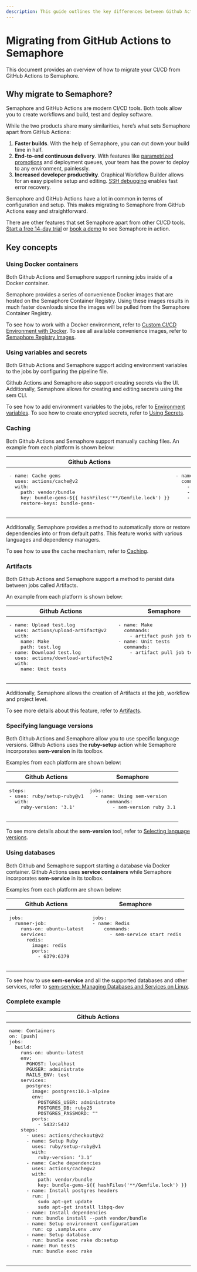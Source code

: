 ```yaml
---
description: This guide outlines the key differences between Github Actions and Semaphore 2.0 and provides you with a direction to migrate to Semaphore 2.0.
---
```


# Migrating from GitHub Actions to Semaphore

This document provides an overview of how to migrate your CI/CD from GitHub Actions to Semaphore.

## Why migrate to Semaphore?

Semaphore and GitHub Actions are modern CI/CD tools. Both tools allow you to create workflows and build, test and deploy software. 

While the two products share many similarities, here’s what sets Semaphore apart from GitHub Actions:

1. **Faster builds**. With the help of Semaphore, you can cut down your build time in half.
2. **End-to-end continuous delivery**. With features like [parametrized promotions][parametrized-promotions] and deployment queues, 
your team has the power to deploy to any environment, painlessly.
3. **Increased developer productivity**. Graphical Workflow Builder allows for an easy pipeline setup and editing. 
[SSH debugging][ssh-session] enables fast error recovery.

Semaphore and GitHub Actions have a lot in common in terms of configuration and setup. 
This makes migrating to Semaphore from GitHub Actions easy and straightforward.

There are other features that set Semaphore apart from other CI/CD tools. 
[Start a free 14-day trial][trial] or [book a demo][book-demo] to see Semaphore in action.

## Key concepts

### Using Docker containers

Both Github Actions and Semaphore support running jobs inside of a Docker container. 

Semaphore provides a series of convenience Docker images that are hosted on the Semaphore Container Registry. 
Using these images results in much faster downloads since the images will be pulled from the Semaphore Container Registry.

To see how to work with a Docker environment, refer to [Custom CI/CD Environment with Docker][custom-cicd-docker].
To see all available convenience images, refer to [Semaphore Registry Images][semaphore-registry-images].

### Using variables and secrets

Both Github Actions and Semaphore support adding environment variables to the jobs by configuring the pipeline file. 

Github Actions and Semaphore also support creating secrets via the UI. 
Additionally, Semaphore allows for creating and editing secrets using the sem CLI.

To see how to add environment variables to the jobs, refer to [Environment variables][environment-variables]. 
To see how to create encrypted secrets, refer to [Using Secrets][secrets].

### Caching

Both Github Actions and Semaphore support manually caching files. 
An example from each platform is shown below:


<table>
  <thead>
    <tr>
      <th>Github Actions</th>
      <th>Semaphore</th>
    </tr>
  </thead>
  <tbody>
    <tr>
      <td valign="top">
        <pre lang=yaml>
- name: Cache gems
  uses: actions/cache@v2
  with:
    path: vendor/bundle
    key: bundle-gems-${{ hashFiles('**/Gemfile.lock') }}
    restore-keys: bundle-gems-
    </pre>
      </td>
      <td valign="top">
        <pre lang=yaml>
- name: Cache gems
  commands:
    - cache restore bundle-gems-$(checksum Gemfile.lock)
    - bundle install --deployment --path vendor/bundle
    - cache store bundle-gems-$(checksum Gemfile.lock) vendor/bundle
      </td>
    </tr>
  </tbody>
  </table>
  
Additionally, Semaphore provides a method to automatically store or restore dependencies into or from default paths. 
This feature works with various languages and dependency managers.

To see how to use the cache mechanism, refer to [Caching][caching].

### Artifacts

Both Github Actions and Semaphore support a method to persist data between jobs called Artifacts. 

An example from each platform is shown below:

<table>
  <thead>
    <tr>
      <th>Github Actions</th>
      <th>Semaphore</th>
    </tr>
  </thead>
  <tbody>
    <tr>
      <td valign="top">
        <pre lang=yaml>
- name: Upload test.log
  uses: actions/upload-artifact@v2
  with:
    name: Make
    path: test.log
- name: Download test.log
  uses: actions/download-artifact@v2
  with:
    name: Unit tests
    </pre>
      </td>
      <td valign="top">
        <pre lang=yaml>
- name: Make
  commands:
    - artifact push job test.log
- name: Unit tests
  commands:
    - artifact pull job test.log
    </pre>
      </td>
    </tr>
  </tbody>
  </table>

Additionally, Semaphore allows the creation of Artifacts at the job, workflow and project level.

To see more details about this feature, refer to [Artifacts][artifacts].

### Specifying language versions

Both Github Actions and Semaphore allow you to use specific language versions. 
Github Actions uses the **ruby-setup** action while Semaphore incorporates **sem-version** in its toolbox. 

Examples from each platform are shown below:

<table>
  <thead>
    <tr>
      <th>Github Actions</th>
      <th>Semaphore</th>
    </tr>
  </thead>
  <tbody>
    <tr>
      <td valign="top">
        <pre lang=yaml>
steps:
- uses: ruby/setup-ruby@v1
  with:
    ruby-version: '3.1'
    </pre>
      </td>
      <td valign="top">
        <pre lang=yaml>
jobs:
  - name: Using sem-version
      commands:
        - sem-version ruby 3.1
    </pre>
      </td>
    </tr>
  </tbody>
  </table>
  
To see more details about the **sem-version** tool, refer to [Selecting language versions][language-versions].

### Using databases

Both Github and Semaphore support starting a database via Docker container. 
Github Actions uses **service containers** while Semaphore incorporates **sem-service** in its toolbox.

Examples from each platform are shown below:

<table>
  <thead>
    <tr>
      <th>Github Actions</th>
      <th>Semaphore</th>
    </tr>
  </thead>
  <tbody>
    <tr>
      <td valign="top">
        <pre lang=yaml>
jobs:
  runner-job:
    runs-on: ubuntu-latest
    services:
      redis:
        image: redis
        ports:
          - 6379:6379
    </pre>
      </td>
      <td valign="top">
        <pre lang=yaml>
 jobs:
 - name: Redis
     commands:
       - sem-service start redis
    </pre>
      </td>
    </tr>
  </tbody>
  </table>
  
To see how to use **sem-service** and all the supported databases and other services, 
refer to [sem-service: Managing Databases and Services on Linux][sem-service].

### Complete example

<table>
  <thead>
    <tr>
      <th>Github Actions</th>
      <th>Semaphore</th>
    </tr>
  </thead>
  <tbody>
    <tr>
      <td valign="top">
        <pre lang=yaml>
name: Containers
on: [push]
jobs:
  build:
    runs-on: ubuntu-latest
    env:
      PGHOST: localhost
      PGUSER: administrate
      RAILS_ENV: test
    services:
      postgres:
        image: postgres:10.1-alpine
        env:
          POSTGRES_USER: administrate
          POSTGRES_DB: ruby25
          POSTGRES_PASSWORD: ""
        ports:
          - 5432:5432
    steps:
      - uses: actions/checkout@v2
      - name: Setup Ruby
        uses: ruby/setup-ruby@v1
        with:
          ruby-version: ‘3.1’
      - name: Cache dependencies
        uses: actions/cache@v2
        with:
          path: vendor/bundle
          key: bundle-gems-${{ hashFiles('**/Gemfile.lock') }}
      - name: Install postgres headers
        run: |
          sudo apt-get update
          sudo apt-get install libpq-dev
      - name: Install dependencies
        run: bundle install --path vendor/bundle
      - name: Setup environment configuration
        run: cp .sample.env .env
      - name: Setup database
        run: bundle exec rake db:setup
      - name: Run tests
        run: bundle exec rake
    </pre>
      </td>
      <td valign="top">
        <pre lang=yaml>
version: v1.0
name: Example pipeline
agent:
  machine:
    type: e1-standard-2
    os_image: ubuntu1804
blocks:
  - name: Setup
    task:        
      jobs:
        - name: Bundle
          commands:
            - checkout
            - cache restore
            - sem-version ruby 3.1
            - sem-service start postgres 10
            - sudo apt-get update
            - sudo apt-get install libpq-dev
            - bundle install --path vendor/bundle
            - cp .sample.env .env
            - bundle exec rake db:setup
            - bundle exec rake
    </pre>
      </td>
    </tr>
  </tbody>
  </table>
  
  
  
        
[parametrized-promotions]: ../essentials/deploying-with-promotions.md
[ssh-session]: ../essentials/debugging-with-ssh-access.md
[trial]: https://id.semaphoreci.com/
[book-demo]: https://semaphoreci.com/product/schedule-demo
[custom-cicd-docker]: ../ci-cd-environment/custom-ci-cd-environment-with-docker.md
[semaphore-registry-images]: ../ci-cd-environment/semaphore-registry-images.md
[environment-variables]: ../essentials/environment-variables.md
[secrets]: ../essentials/using-secrets.md
[caching]: ../essentials/caching-dependencies-and-directories.md
[artifacts]: ../essentials/artifacts.md
[language-versions]: ../ci-cd-environment/sem-version-managing-language-versions-on-linux.md
[sem-service]: ../ci-cd-environment/sem-service-managing-databases-and-services-on-linux.md
